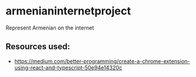# armenianinternetproject
Represent Armenian on the internet


## Resources used:
* https://medium.com/better-programming/create-a-chrome-extension-using-react-and-typescript-50e94e14320c